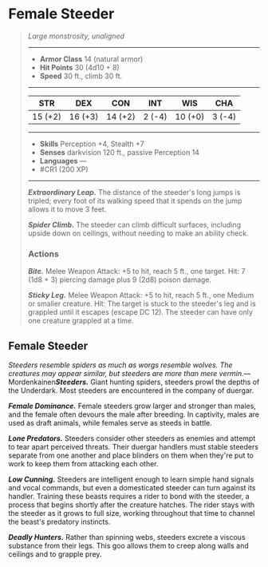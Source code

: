# Female Steeder
>*Large monstrosity, unaligned*
>___
>- **Armor Class** 14 (natural armor)
>- **Hit Points** 30 (4d10 + 8)
>- **Speed** 30 ft., climb 30 ft.
>___
>|STR|DEX|CON|INT|WIS|CHA|
>|:---:|:---:|:---:|:---:|:---:|:---:|
>|15 (+2)|16 (+3)|14 (+2)|2 (-4)|10 (+0)|3 (-4)|
>___
>- **Skills** Perception +4, Stealth +7
>- **Senses** darkvision 120 ft., passive Perception 14
>- **Languages** —
>- #CR1 (200 XP)
>___
>***Extraordinary Leap.*** The distance of the steeder's long jumps is tripled; every foot of its walking speed that it spends on the jump allows it to move 3 feet.  
>
>***Spider Climb.*** The steeder can climb difficult surfaces, including upside down on ceilings, without needing to make an ability check.  
>
>### Actions
>***Bite.*** Melee Weapon Attack: +5 to hit, reach 5 ft., one target. Hit: 7 (1d8 + 3) piercing damage plus 9 (2d8) poison damage.  
>
>***Sticky Leg.*** Melee Weapon Attack: +5 to hit, reach 5 ft., one Medium or smaller creature. Hit: The target is stuck to the steeder's leg and is grappled until it escapes (escape DC 12). The steeder can have only one creature grappled at a time.

## Female Steeder

*Steeders resemble spiders as much as worgs resemble wolves. The creatures may appear similar, but steeders are more than mere vermin.*— Mordenkainen***Steeders.*** Giant hunting spiders, steeders prowl the depths of the Underdark. Most steeders are encountered in the company of duergar.

***Female Dominance.*** Female steeders grow larger and stronger than males, and the female often devours the male after breeding. In captivity, males are used as draft animals, while females serve as steeds in battle.

***Lone Predators.*** Steeders consider other steeders as enemies and attempt to tear apart perceived threats. Their duergar handlers must stable steeders separate from one another and place blinders on them when they're put to work to keep them from attacking each other.

***Low Cunning.*** Steeders are intelligent enough to learn simple hand signals and vocal commands, but even a domesticated steeder can turn against its handler. Training these beasts requires a rider to bond with the steeder, a process that begins shortly after the creature hatches. The rider stays with the steeder as it grows to full size, working throughout that time to channel the beast's predatory instincts.

***Deadly Hunters.*** Rather than spinning webs, steeders excrete a viscous substance from their legs. This goo allows them to creep along walls and ceilings and to grapple prey.